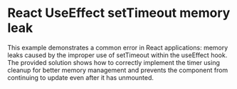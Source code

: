 # React UseEffect setTimeout memory leak
This example demonstrates a common error in React applications: memory leaks caused by the improper use of setTimeout within the useEffect hook.  The provided solution shows how to correctly implement the timer using cleanup for better memory management and prevents the component from continuing to update even after it has unmounted.
